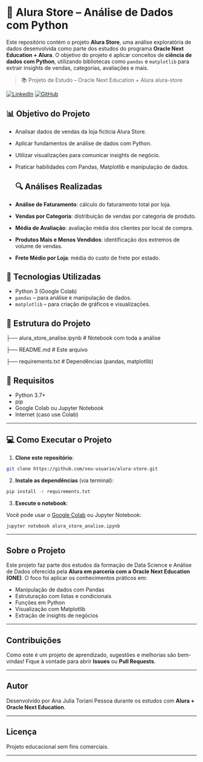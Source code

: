 

# 🛒 Alura Store – Análise de Dados com Python

Este repositório contém o projeto **Alura Store**, uma análise exploratória de dados desenvolvida como parte dos estudos do programa **Oracle Next Education + Alura**. O objetivo do projeto é aplicar conceitos de **ciência de dados com Python**, utilizando bibliotecas como `pandas` e `matplotlib` para extrair insights de vendas, categorias, avaliações e mais.

> 📚 Projeto de Estudo – Oracle Next Education + Alura
alura-store

[![LinkedIn](https://img.shields.io/badge/LinkedIn-0077B5?style=for-the-badge&logo=linkedin&logoColor=white)](https://www.linkedin.com/in/ajtp/)
[![GitHub](https://img.shields.io/badge/GitHub-100000?style=for-the-badge&logo=github&logoColor=white)](https://github.com/ajtoriani)

 ## 📊 Objetivo do Projeto

- Analisar dados de vendas da loja fictícia Alura Store.
- Aplicar fundamentos de análise de dados com Python.
- Utilizar visualizações para comunicar insights de negócio.
- Praticar habilidades com Pandas, Matplotlib e manipulação de dados.

  ## 🔍 Análises Realizadas

- **Análise de Faturamento**: cálculo do faturamento total por loja.
- **Vendas por Categoria**: distribuição de vendas por categoria de produto.
- **Média de Avaliação**: avaliação média dos clientes por local de compra.
- **Produtos Mais e Menos Vendidos**: identificação dos extremos de volume de vendas.
- **Frete Médio por Loja**: média do custo de frete por estado.

## 🚀 Tecnologias Utilizadas

- Python 3 (Google Colab)
- `pandas` – para análise e manipulação de dados.
- `matplotlib` – para criação de gráficos e visualizações.

  
## 📁 Estrutura do Projeto

├── alura\_store\_analise.ipynb     # Notebook com toda a análise

├── README.md                     # Este arquivo

├── requirements.txt              # Dependências (pandas, matplotlib)


## 📌 Requisitos

- Python 3.7+
- pip
- Google Colab ou Jupyter Notebook
- Internet (caso use Colab)
---------


## 💻 Como Executar o Projeto

1. **Clone este repositório**:

```bash
git clone https://github.com/seu-usuario/alura-store.git
````

2. **Instale as dependências** (via terminal):

```bash
pip install -r requirements.txt
```

3. **Execute o notebook**:

Você pode usar o [Google Colab](https://colab.research.google.com) ou Jupyter Notebook:

```bash
jupyter notebook alura_store_analise.ipynb
```

---

## Sobre o Projeto

Este projeto faz parte dos estudos da formação de Data Science e Análise de Dados oferecida pela **Alura em parceria com a Oracle Next Education (ONE)**. O foco foi aplicar os conhecimentos práticos em:

* Manipulação de dados com Pandas
* Estruturação com listas e condicionais
* Funções em Python
* Visualização com Matplotlib
* Extração de insights de negócios

---

##  Contribuições

Como este é um projeto de aprendizado, sugestões e melhorias são bem-vindas! Fique à vontade para abrir **Issues** ou **Pull Requests**.

---

##  Autor

Desenvolvido por Ana Julia Toriani Pessoa durante os estudos com **Alura + Oracle Next Education**.

---

##  Licença

Projeto educacional sem fins comerciais.

---


